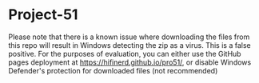 # Project-51
Please note that there is a known issue where downloading the files from this repo will result in Windows detecting the zip as a virus.
This is a false positive. For the purposes of evaluation, you can either use the GitHub pages deployment at https://hifinerd.github.io/pro51/, or disable Windows Defender's protection for downloaded files (not recommended)
